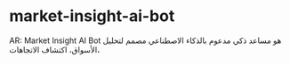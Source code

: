 # market-insight-ai-bot
AR: Market Insight AI Bot هو مساعد ذكي مدعوم بالذكاء الاصطناعي مصمم لتحليل الأسواق، اكتشاف الاتجاهات،
